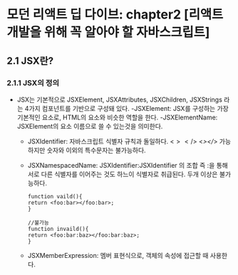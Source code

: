 # 모던 리액트 딥 다이브: chapter2 [리액트 개발을 위해 꼭 알아야 할 자바스크립트]

## 2.1 JSX란?

### 2.1.1 JSX의 정의

- JSX는 기본적으로 JSXElement, JSXAttributes, JSXChildren, JSXStrings 라는 4가지 컴포넌트를 기반으로 구성돼 있다.
  -JSXElement: JSX를 구성하는 가장 기본적인 요소로, HTML의 요소와 비슷한 역할을 한다.
  -JSXElementName: JSXElement의 요소 이름으로 쓸 수 있는것을 의미한다.

  - JSXIdentifier: 자바스크립트 식별자 규칙과 돌일하다. <$></$> <_></_> 가능하지만 숫자와 이외의 특수문자는 불가능하다.

  - JSXNamespacedName: JSXIdentifier:JSXIdentifier 의 조합 즉 :을 통해 서로 다른 식별자를 이어주는 것도 하느이 식별자로 취급된다. 두개 이상은 불가능하다.

    ```
    function vaild(){
    return <foo:bar></foo:bar>;
    }

    //불가능
    function invaild(){
    return <foo:bar:baz></foo:bar:baz>;
    }
    ```

  - JSXMemberExpression: 멤버 표현식으로, 객체의 속성에 접근할 때 사용한다.

